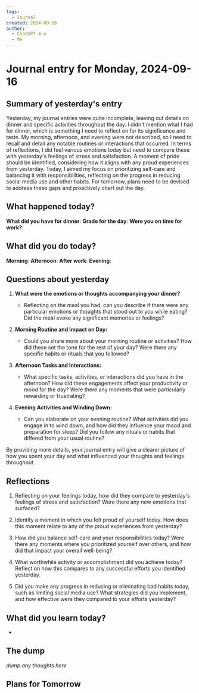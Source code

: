 ```yaml
---
tags:
  - Journal
created: 2024-09-16
author:
  - ChatGPT 4-o
  - Me
---
```

# Journal entry for Monday, 2024-09-16

## Summary of yesterday's entry

Yesterday, my journal entries were quite incomplete, leaving out details on dinner and specific activities throughout the day. I didn't mention what I had for dinner, which is something I need to reflect on for its significance and taste. My morning, afternoon, and evening were not described, so I need to recall and detail any notable routines or interactions that occurred. In terms of reflections, I did feel various emotions today but need to compare these with yesterday's feelings of stress and satisfaction. A moment of pride should be identified, considering how it aligns with any proud experiences from yesterday. Today, I aimed my focus on prioritizing self-care and balancing it with responsibilities, reflecting on the progress in reducing social media use and other habits. For tomorrow, plans need to be devised to address these gaps and proactively chart out the day.

## What happened today?

**What did you have for dinner**: 
**Grade for the day**: 
**Were you on time for work?**: 

## What did you do today?

**Morning**: 
**Afternoon**: 
**After work**: 
**Evening**: 

## Questions about yesterday

1. **What were the emotions or thoughts accompanying your dinner?**
   - Reflecting on the meal you had, can you describe if there were any particular emotions or thoughts that stood out to you while eating? Did the meal evoke any significant memories or feelings?

2. **Morning Routine and Impact on Day:**
   - Could you share more about your morning routine or activities? How did these set the tone for the rest of your day? Were there any specific habits or rituals that you followed?

3. **Afternoon Tasks and Interactions:**
   - What specific tasks, activities, or interactions did you have in the afternoon? How did these engagements affect your productivity or mood for the day? Were there any moments that were particularly rewarding or frustrating?

4. **Evening Activities and Winding Down:**
   - Can you elaborate on your evening routine? What activities did you engage in to wind down, and how did they influence your mood and preparation for sleep? Did you follow any rituals or habits that differed from your usual routine?

By providing more details, your journal entry will give a clearer picture of how you spent your day and what influenced your thoughts and feelings throughout.

## Reflections

1. Reflecting on your feelings today, how did they compare to yesterday's feelings of stress and satisfaction? Were there any new emotions that surfaced? 

2. Identify a moment in which you felt proud of yourself today. How does this moment relate to any of the proud experiences from yesterday? 

3. How did you balance self-care and your responsibilities today? Were there any moments where you prioritized yourself over others, and how did that impact your overall well-being?

4. What worthwhile activity or accomplishment did you achieve today? Reflect on how this compares to any successful efforts you identified yesterday. 

5. Did you make any progress in reducing or eliminating bad habits today, such as limiting social media use? What strategies did you implement, and how effective were they compared to your efforts yesterday?

## What did you learn today?

- 

## The dump
*dump any thoughts here*

## Plans for Tomorrow
